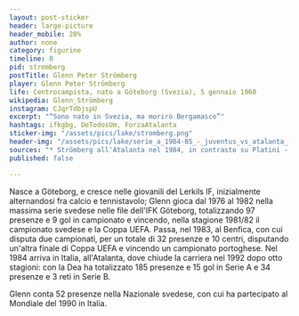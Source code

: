 ```yaml
---
layout: post-sticker
header: large-picture
header_mobile: 20%
author: none
category: figurine
timeline: 0
pid: stromberg
postTitle: Glenn Peter Strömberg
player: Glenn Peter Strömberg
life: Centrocampista, nato a Göteborg (Svezia), 5 gennaio 1960
wikipedia: Glenn_Strömberg
instagram: CJqrTdbjspU
excerpt: "“Sono nato in Svezia, ma morirò Bergamasco”"
hashtags: ifkgbg, DeTodosUm, ForzaAtalanta
sticker-img: "/assets/pics/lake/stromberg.png"
header-img: "/assets/pics/lake/serie_a_1984-85_-_juventus_vs_atalanta_-_michel_platini_e_glenn_stromberg.jpg"
sources: "* Strömberg all'Atalanta nel 1984, in contrasto su Platini - [via Wikipedia](https://it.wikipedia.org/wiki/Glenn_Str%C3%B6mberg#/media/File:Serie_A_1984-85_-_Juventus_vs_Atalanta_-_Michel_Platini_e_Glenn_Str%C3%B6mberg.jpg)"
published: false

---
```

Nasce a Göteborg, e cresce nelle giovanili del Lerkils IF, inizialmente alternandosi fra calcio e tennistavolo; Glenn gioca dal 1976 al 1982 nella massima serie svedese nelle file dell'IFK Göteborg, totalizzando 97 presenze e 9 gol in campionato e vincendo, nella stagione 1981/82 il campionato svedese e la Coppa UEFA. Passa, nel 1983, al Benfica, con cui disputa due campionati, per un totale di 32 presenze e 10 centri, disputando un'altra finale di Coppa UEFA e vincendo un campionato portoghese. Nel 1984 arriva in Italia, all'Atalanta, dove chiude la carriera nel 1992 dopo otto stagioni: con la Dea ha totalizzato 185 presenze e 15 gol in Serie A e 34 presenze e 3 reti in Serie B.

  
Glenn conta 52 presenze nella Nazionale svedese, con cui ha partecipato al Mondiale del 1990 in Italia.